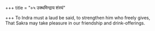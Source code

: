 +++
title = "०५ उक्थमिन्द्राय शंस्यं"

+++
To Indra must a laud be said, to strengthen him who freely gives,  
     That Sakra may take pleasure in our friendship and drink-offerings.